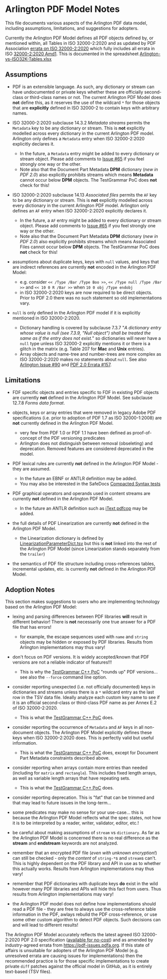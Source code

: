 # Arlington PDF Model Notes

This file documents various aspects of the Arlington PDF data model, including assumptions, limitations, and suggestions for adopters.  

Currently the Arlington PDF Model defines all PDF objects defined by, or mentioned within, all Tables in ISO 32000-2:2020 and as updated by PDF Association [errata on ISO 32000-2:2020](https://pdf-issues.pdfa.org/32000-2-2020/) which fully includes all errata in ISO [32000-2:2020 Amd1](https://pdfa.org/errata/errata-for-iso-32000-2-2020/). This is documented in  the spreadsheet [Arlington-vs-ISO32K-Tables.xlsx](./Arlington-vs-ISO32K-Tables.xlsx) 

## Assumptions

* PDF is an extensible language. As such, any dictionary or stream can have undocumented or private keys whether these are officially second-class or third-class names or not. The current Arlington PDF Model does **not** define this, as it reserves the use of the wildcard `*` for those objects that are **explicitly** defined in ISO 32000-2 to contain keys with arbitrary names.

* ISO 32000-2:2020 subclause 14.3.2 _Metadata streams_ permits the `Metadata` key to be any dictionary or stream. This is **not** explicitly modelled across every dictionary in the current Arlington PDF model. Arlington only defines a `Metadata` entry when ISO 32000-2:2020 explicitly declares it. 
    - In the future, a `Metadata` entry might be added to every dictionary or stream object. Please add comments to [Issue #65](https://github.com/pdf-association/arlington-pdf-model/issues/65) if you feel strongly one way or the other.
    - Note also that the Document Part Metadata **DPM** dictionary (_new in PDF 2.0_) also explicitly prohibits streams which means **Metadata** cannot occur below **DPM** objects. The TestGrammar PoC does **not** check for this!

* ISO 32000-2:2020 subclause 14.13 _Associated files_ permits the `AF` key to be any dictionary or stream. This is **not** explicitly modelled across every dictionary in the current Arlington PDF model. Arlington only defines an `AF` entry when ISO 32000-2:2020 explicitly declares it. 
    - In the future, a `AF` entry might be added to every dictionary or stream object. Please add comments to [Issue #65](https://github.com/pdf-association/arlington-pdf-model/issues/65) if you feel strongly one way or the other.
    - Note also that the Document Part Metadata **DPM** dictionary (_new in PDF 2.0_) also explicitly prohibits streams which means Associated Files cannot occur below **DPM** objects.  The TestGrammar PoC does **not** check for this!

* assumptions about duplicate keys, keys with `null` values, and keys that are indirect references are currently **not** encoded in the Arlington PDF Model:
    - e.g. consider `<< /Type /Bar /Type Boo >>`, `<< /Type null /Type /Bar >>` and `<< 10 0 R /Bar >>` when `10 0 obj /Type endobj`
    - in ISO 32000-2:2020 keys are now required to be direct objects. Prior to PDF 2.0 there was no such statement so old implementations vary. 

* `null` is only defined in the Arlington PDF model if it is explicitly mentioned in ISO 32000-2:2020.
    - Dictionary handling is covered by subclause 7.3.7 "_A dictionary entry whose value is null (see 7.3.9, "Null object") shall be treated the same as if the 
    entry does not exist._" so dictionaries will never have a `null` type unless ISO 32000-2 explicitly mentions it or there is a glitch in the matrix 
    (e.g. Table 207 for **Mac** and **Unix** entries).
    - Array objects and name-tree and number-trees are more complex as ISO 32000-2:2020 makes no statements about `null`. See also 
    [Arlington Issue #90](https://github.com/pdf-association/arlington-pdf-model/issues/90) and [PDF 2.0 Errata #157](https://github.com/pdf-association/pdf-issues/issues/157).


## Limitations

* FDF specific objects and entries specific to FDF in existing PDF objects are currently **not** defined in the Arlington PDF Model. See subclause 12.7.8 _Forms data format_.

* objects, keys or array entries that were removed in legacy Adobe PDF specifications (i.e. prior to adoption of PDF 1.7 as ISO 32000-1:2008) are **not** currently defined in the Arlington PDF Model.
    - very few from PDF 1.0 or PDF 1.1 have been defined as proof-of-concept of the PDF versioning predicates
    - Arlington does not distinguish between removal (obseleting) and deprecation. Removed features are considered deprecated in the model.

* PDF lexical rules are currently **not** defined in the Arlington PDF Model - they are assumed.
    - In the future an EBNF or ANTLR definition may be added.
    - You may also be interested in the SafeDocs [Compacted Syntax tests](https://github.com/pdf-association/safedocs/tree/main/CompactedSyntax)

* PDF graphical operators and operands used in content streams are currently **not** defined in the Arlington PDF Model.
    - In the future an ANTLR definition such as [iText pdfcop](https://github.com/itext/pdfcop) may be added.

* the full details of PDF Linearization are currently **not** defined in the Arlington PDF Model.
    - the Linearization dictionary is defined by [LinearizationParameterDict.tsv](./tsv/latest/LinearizationParameterDict.tsv) but this is **not** linked into the rest of the Arlington PDF Model (since Linearization stands separately from the `trailer`)

* the semantics of PDF file structure including cross-references tables, incremental updates, etc. is currently **not** defined in the Arlington PDF Model.


## Adoption Notes

This section makes suggestions to users who are implementing technology based on the Arlington PDF Model:

* lexing and parsing differences between PDF libraries **will** result in different behavior! There is **not** necessarily one true answer for a PDF file that has errors! 
    - for example, the escape sequences used with `name` and `string` objects may be hidden or exposed by PDF libraries. Results from Arlington implementations may thus vary!

* don't focus on PDF versions. It is widely accepted/known that PDF versions are not a reliable indicator of features!!!
    - This is why the [TestGrammar C++ PoC](TestGrammar) "rounds up" PDF versions... see also the `--force` command line option.

* consider reporting unexpected (i.e. not officially documented) keys in dictionaries and streams unless there is a `*` wildcard entry as the last row in the TSV data file. Ideally analyze each custom key name to see if it is an official second-class or third-class PDF name as per Annex E.2 of ISO 32000-2:2020. 
    - This is what the [TestGrammar C++ PoC](TestGrammar) does.

* consider reporting the occurrence of `Metadata` and `AF` keys in all non-document objects. The Arlington PDF Model explicitly defines these keys when ISO 32000-2:2020 does. This is perfectly valid but useful information.
    - This is what the [TestGrammar C++ PoC](TestGrammar) does, except for Document Part Metadata constraints described above.

* consider reporting when arrays contain more entries than needed (including for `matrix` and `rectangle`). This includes fixed length arrays, as well as variable length arrays that have repeating sets.
    - This is what the [TestGrammar C++ PoC](TestGrammar) does.

* consider reporting deprecation. This is "fat" that can be trimmed and that may lead to future issues in the long-term...

* some predicates may make no sense for your use-case... this is because the Arlington PDF Model reflects what the spec states, not how it is to be interpreted by a reader, writer, validator, editor, etc.!

* be careful about making assumptions of `stream` vs `dictionary`. As far as the Arlington PDF Model is concerned there is no real difference as the **stream** and **endstream** keywords are not analyzed. 

* remember that an encrypted PDF file (_even with unknown encryption!_) can still be checked - only the _content_ of `string-*`s and `stream`s can't. This is highly dependent on the PDF library and API in use as to whether this actually works. Results from Arlington implementations may thus vary!

* remember that PDF dictionaries with duplicate keys **do** exist in the wild however many PDF libraries and APIs will hide this fact from users. Thus results from Arlington implementations may vary!

* the Arlington PDF model does not define how implementations should read a PDF file - they are free to always use the cross-reference table information in the PDF, awlays rebuild the PDF cross-reference, or use some other custom algorithm to detect PDF objects. Such decisions can and will lead to different results! 

The Arlington PDF Model accurately reflects the latest agreed ISO 32000-2:2020 PDF 2.0 specification ([available for no-cost](https://pdfa.org/sponsored-standards/)) and as amended by industry-agreed errata from https://pdf-issues.pdfa.org. If this state of affairs is unsuitable for adopters of the Arlington PDF Model (e.g. unresolved errata are causing issues for implementations) then the recommended practice is for those specific implementations to create private `diff` patches against the official model in GitHub, as it is entirely text-based (TSV files).
